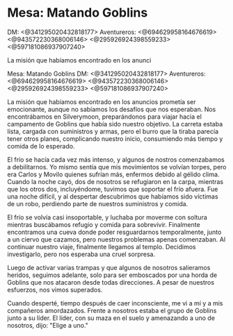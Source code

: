 # Mesa: Matando Goblins
DM: <@341295020432818177> 
Aventureros: <@694629958164676619>  <@943572230368006146> <@295926924398559233> <@597181086937907240> 

La misión que habíamos encontrado en los anunci

Mesa: Matando Goblins
DM: <@341295020432818177> 
Aventureros: <@694629958164676619>  <@943572230368006146> <@295926924398559233> <@597181086937907240> 

La misión que habíamos encontrado en los anuncios prometía ser emocionante, aunque no sabíamos los desafíos que nos esperaban. Nos encontrábamos en Silverymoon, preparándonos para viajar hacia el campamento de Goblins que había sido nuestro objetivo. La carreta estaba lista, cargada con suministros y armas, pero el burro que la tiraba parecía tener otros planes, complicando nuestro inicio, consumiendo más tiempo y comida de lo esperado.

El frío se hacía cada vez más intenso, y algunos de nostros comenzabamos a debilitarnos. Yo mismo sentía que mis movimientos se volvían torpes, pero era Carlos y Movilo quienes sufrían más, enfermos debido al gélido clima. Cuando la noche cayó, dos de nosotros se refugiaron en la carpa, mientras que los otros dos, incluyéndome, tuvimos que soportar el frío afuera. Fue una noche difícil, y al despertar descubrimos que habíamos sido víctimas de un robo, perdiendo parte de nuestros suministros y comida.

El frío se volvía casi insoportable, y luchaba por moverme con soltura mientras buscábamos refugio y comida para sobrevivir. Finalmente encontramos una cueva donde poder resguardarnos temporalmente, junto a un ciervo que cazamos, pero nuestros problemas apenas comenzaban. Al continuar nuestro viaje, finalmente llegamos al templo. Decidimos investigarlo, pero nos esperaba una cruel sorpresa.

Luego de activar varias trampas y que algunos de nosotros salieramos heridos, seguimos adelante, solo para ser emboscados por una horda de Goblins que nos atacaron desde todas direcciones. A pesar de nuestros esfuerzos, nos vimos superados.

Cuando desperté, tiempo después de caer inconsciente, me vi a mí y a mis compañeros amordazados. Frente a nosotros estaba el grupo de Goblins junto a su líder. El líder, con su maza en el suelo y amenazando a uno de nosotros, dijo: "Elige a uno."

